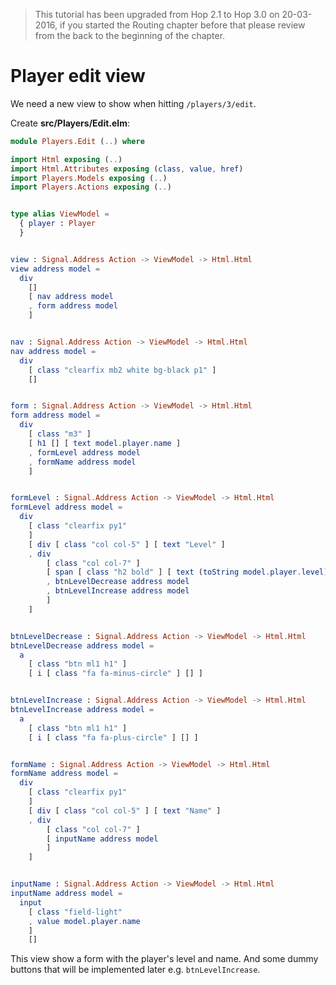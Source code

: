 > This tutorial has been upgraded from Hop 2.1 to Hop 3.0 on 20-03-2016, if you started the Routing chapter before that please review from the back to the beginning of the chapter.

# Player edit view

We need a new view to show when hitting `/players/3/edit`. 

Create __src/Players/Edit.elm__:

```elm
module Players.Edit (..) where

import Html exposing (..)
import Html.Attributes exposing (class, value, href)
import Players.Models exposing (..)
import Players.Actions exposing (..)


type alias ViewModel =
  { player : Player
  }


view : Signal.Address Action -> ViewModel -> Html.Html
view address model =
  div
    []
    [ nav address model
    , form address model
    ]


nav : Signal.Address Action -> ViewModel -> Html.Html
nav address model =
  div
    [ class "clearfix mb2 white bg-black p1" ]
    []


form : Signal.Address Action -> ViewModel -> Html.Html
form address model =
  div
    [ class "m3" ]
    [ h1 [] [ text model.player.name ]
    , formLevel address model
    , formName address model
    ]


formLevel : Signal.Address Action -> ViewModel -> Html.Html
formLevel address model =
  div
    [ class "clearfix py1"
    ]
    [ div [ class "col col-5" ] [ text "Level" ]
    , div
        [ class "col col-7" ]
        [ span [ class "h2 bold" ] [ text (toString model.player.level) ]
        , btnLevelDecrease address model
        , btnLevelIncrease address model
        ]
    ]


btnLevelDecrease : Signal.Address Action -> ViewModel -> Html.Html
btnLevelDecrease address model =
  a
    [ class "btn ml1 h1" ]
    [ i [ class "fa fa-minus-circle" ] [] ]


btnLevelIncrease : Signal.Address Action -> ViewModel -> Html.Html
btnLevelIncrease address model =
  a
    [ class "btn ml1 h1" ]
    [ i [ class "fa fa-plus-circle" ] [] ]


formName : Signal.Address Action -> ViewModel -> Html.Html
formName address model =
  div
    [ class "clearfix py1"
    ]
    [ div [ class "col col-5" ] [ text "Name" ]
    , div
        [ class "col col-7" ]
        [ inputName address model
        ]
    ]


inputName : Signal.Address Action -> ViewModel -> Html.Html
inputName address model =
  input
    [ class "field-light"
    , value model.player.name
    ]
    []

```

This view show a form with the player's level and name. And some dummy buttons that will be implemented later e.g. `btnLevelIncrease`.





